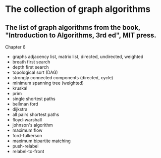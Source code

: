 # The collection of graph algorithms

## The list of graph algorithms from the book, "Introduction to Algorithms, 3rd ed", MIT press.
Chapter 6
- graphs adjacency list, matrix list, directed, undirected, weighted
- breath first search
- depth first search
- topological sort (DAG)
- strongly connected components (directed, cycle)
- minimum spanning tree (weighted)
- kruskal
- prim
- single shortest paths
- bellman ford
- dijkstra
- all pairs shortest paths
- floyd-warshall
- johnson's algorithm
- maximum flow
- ford-fulkerson
- maximum bipartite matching
- push-relabel
- relabel-to-front
